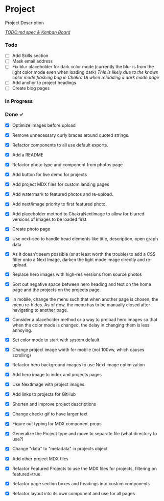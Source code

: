 # Project

Project Description

<em>[TODO.md spec & Kanban Board](https://bit.ly/3fCwKfM)</em>

### Todo

- [ ] Add Skills section  
- [ ] Mask email address  
- [ ] Fix blur placeholder for dark color mode (currently the blur is from the light color mode even when loading dark) *This is likely due to the known color mode flashing bug in Chakra UI when reloading a dark mode page*  
- [ ] Add anchor to project headings  
- [ ] Create blog pages  

### In Progress


### Done ✓

- [x] Optimize images before upload  
- [x] Remove unnecessary curly braces around quoted strings.  
- [x] Refactor components to all use default exports.  
- [x] Add a README  
- [x] Refactor photo type and component from photos page  
- [x] Add button for live demo for projects  
- [x] Add project MDX files for custom landing pages  
- [x] Add watermark to featured photos and re-upload.  
- [x] Add next/image priority to first featured photo.  
- [x] Add placeholder method to ChakraNextImage to allow for blurred versions of images to be loaded first.  
- [x] Create photo page  
- [x] Use next-seo to handle head elements like title, description, open graph data  
- [x] As it doesn't seem possible (or at least worth the trouble) to add a CSS filter onto a Next Image, darken the light mode image directly and re-upload.  
- [x] Replace hero images with high-res versions from source photos  
- [x] Sort out negative space between hero heading and text on the home page and the projects on the projects page.  
- [x] In mobile, change the menu such that when another page is chosen, the menu re-hides. As of now, the menu has to be manually closed after navigating to another page.  
- [x] Consider a placeholder method or a way to preload hero images so that when the color mode is changed, the delay in changing them is less annoying.  
- [x] Set color mode to start with system default  
- [x] Change project image width for mobile (not 100vw, which causes scrolling)  
- [x] Refactor hero background images to use Next image optimization  
- [x] Add hero image to index and projects pages  
- [x] Use NextImage with project images.  
- [x] Add links to projects for GitHub  
- [x] Shorten and improve project descriptions  
- [x] Change checkr gif to have larger text  
- [x] Figure out typing for MDX component props  
- [x] Generalize the Project type and move to separate file (what directory to use?)  
- [x] Change "data" to "metadata" in projects object  
- [x] Add other project MDX files  
- [x] Refactor Featured Projects to use the MDX files for projects, filtering on featured=true.  
- [x] Refactor page section boxes and headings into custom components  
- [x] Refactor layout into its own component and use for all pages  


